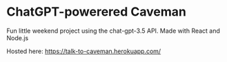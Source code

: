 # ChatGPT-powerered Caveman
Fun little weekend project using the chat-gpt-3.5 API. Made with React and Node.js

Hosted here: https://talk-to-caveman.herokuapp.com/